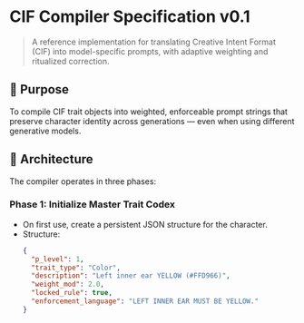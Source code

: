 # CIF Compiler Specification v0.1

> A reference implementation for translating Creative Intent Format (CIF) into model-specific prompts, with adaptive weighting and ritualized correction.

## 🎯 Purpose

To compile CIF trait objects into weighted, enforceable prompt strings that preserve character identity across generations — even when using different generative models.

## 🧱 Architecture

The compiler operates in three phases:

### Phase 1: Initialize Master Trait Codex
- On first use, create a persistent JSON structure for the character.
- Structure:
  ```json
  {
    "p_level": 1,
    "trait_type": "Color",
    "description": "Left inner ear YELLOW (#FFD966)",
    "weight_mod": 2.0,
    "locked_rule": true,
    "enforcement_language": "LEFT INNER EAR MUST BE YELLOW."
  }